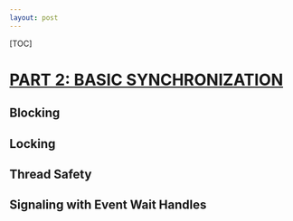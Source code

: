 ```yaml
---
layout: post
---
```


[TOC]

# __[PART 2: BASIC SYNCHRONIZATION](http://www.albahari.com/threading/part2.aspx)__

## Blocking

## Locking

## Thread Safety

## Signaling with Event Wait Handles
